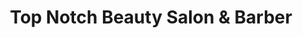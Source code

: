 ---
title: "Top Notch Beauty Salon & Barber"
url: /etobicoke/top-notch-beauty-salon-and-barber/
shop: beauty
---